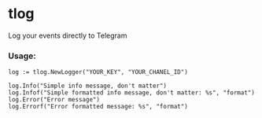 # tlog
Log your events directly to Telegram

### Usage:
~~~golang
log := tlog.NewLogger("YOUR_KEY", "YOUR_CHANEL_ID")

log.Info("Simple info message, don't matter")
log.Infof("Simple formatted info message, don't matter: %s", "format")
log.Error("Error message")
log.Errorf("Error formatted message: %s", "format")
~~~
